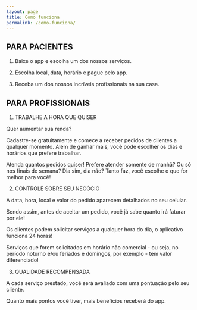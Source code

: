 ```yaml
---
layout: page
title: Como funciona
permalink: /como-funciona/
---
```


## PARA PACIENTES

1) Baixe o app e escolha um dos nossos serviços.

2) Escolha local, data, horário e pague pelo app.

3) Receba um dos nossos incríveis profissionais na sua casa.

## PARA PROFISSIONAIS

1) TRABALHE A HORA QUE QUISER

Quer aumentar sua renda?

Cadastre-se gratuitamente e comece a receber pedidos de clientes a qualquer momento. Além de ganhar mais, você pode escolher os dias e horários que prefere trabalhar.

Atenda quantos pedidos quiser! Prefere atender somente de manhã? Ou só nos finais de semana? Dia sim, dia não? Tanto faz, você escolhe o que for melhor para você!

2) CONTROLE SOBRE SEU NEGÓCIO

A data, hora, local e valor do pedido aparecem detalhados no seu celular.

Sendo assim, antes de aceitar um pedido, você já sabe quanto irá faturar por ele!

Os clientes podem solicitar serviços a qualquer hora do dia, o aplicativo funciona 24 horas!

Serviços que forem solicitados em horário não comercial - ou seja, no período noturno e/ou feriados e domingos, por exemplo - tem valor diferenciado!

3) QUALIDADE RECOMPENSADA

A cada serviço prestado, você será avaliado com uma pontuação pelo seu cliente.

Quanto mais pontos você tiver, mais benefícios receberá do app.